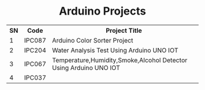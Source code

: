 <h1 align="center"> Arduino Projects </h1>



<table align="center">
  <tr>
    <th>SN</th>
    <th>Code</th>
    <th>Project Title</th>
  </tr>
  <tr>
    <td>1</td>
    <td>IPC087</td>
    <td>Arduino Color Sorter Project</td>
  </tr>
  <tr>
    <td>2</td>
    <td>IPC204</td>
    <td>Water Analysis Test Using Arduino UNO IOT</td>
  </tr>
  <tr>
    <td>3</td>
    <td>IPC067</td>
    <td>Temperature,Humidity,Smoke,Alcohol Detector Using Arduino UNO IOT</td>
  </tr>
  <tr>
    <td>4</td>
    <td>IPC037</td>
    <td></td>
  </tr>
</table>
